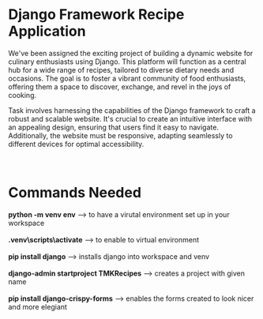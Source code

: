 # Django Framework Recipe Application


We've been assigned the exciting project of building a dynamic website for culinary enthusiasts using Django. This platform will function as a central hub for a wide range of recipes, tailored to diverse dietary needs and occasions. The goal is to foster a vibrant community of food enthusiasts, offering them a space to discover, exchange, and revel in the joys of cooking.

Task involves harnessing the capabilities of the Django framework to craft a robust and scalable website. It's crucial to create an intuitive interface with an appealing design, ensuring that users find it easy to navigate. Additionally, the website must be responsive, adapting seamlessly to different devices for optimal accessibility.
<br>
<br>
<br>


# Commands Needed
**python -m venv env** --> to have a virutal environment set up in your workspace<br><br>
**.venv\scripts\activate** --> to enable to virtual environment<br><br>
**pip install django** --> installs django into workspace and venv<br><br>
**django-admin startproject TMKRecipes** --> creates a project with given name<br><br>
**pip install django-crispy-forms** --> enables the forms created to look nicer and more elegiant<br><br>

 


